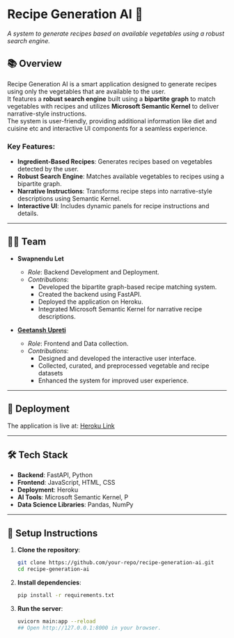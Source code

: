 # Recipe Generation AI 🍲  
_A system to generate recipes based on available vegetables using a robust search engine._

## 📚 Overview  
Recipe Generation AI is a smart application designed to generate recipes using only the vegetables that are available to the user.  
It features a **robust search engine** built using a **bipartite graph** to match vegetables with recipes and utilizes **Microsoft Semantic Kernel** to deliver narrative-style instructions.  
The system is user-friendly, providing additional information like diet and cuisine etc and interactive UI components for a seamless experience.

### Key Features:  
- **Ingredient-Based Recipes**: Generates recipes based on vegetables detected by the user.  
- **Robust Search Engine**: Matches available vegetables to recipes using a bipartite graph.  
- **Narrative Instructions**: Transforms recipe steps into narrative-style descriptions using Semantic Kernel.  
- **Interactive UI**: Includes dynamic panels for recipe instructions and details.

---

## 👩‍💻 Team  
- **Swapnendu Let**  
  - _Role_: Backend Development and Deployment.  
  - _Contributions_:  
    - Developed the bipartite graph-based recipe matching system.  
    - Created the backend using FastAPI.  
    - Deployed the application on Heroku. 
    - Integrated Microsoft Semantic Kernel for narrative recipe descriptions.   

- **[Geetansh Upreti](https://github.com/GeetanshUpreti)**  
  - _Role_: Frontend and Data collection.  
  - _Contributions_:  
    - Designed and developed the interactive user interface.  
    - Collected, curated, and preprocessed vegetable and recipe datasets
    - Enhanced the system for improved user experience.

---

## 🚀 Deployment  
The application is live at: [Heroku Link](https://recipe-generation-system-c19e064afb24.herokuapp.com)

---

## 🛠️ Tech Stack  
- **Backend**: FastAPI, Python  
- **Frontend**: JavaScript, HTML, CSS  
- **Deployment**: Heroku  
- **AI Tools**: Microsoft Semantic Kernel, P   
- **Data Science Libraries**: Pandas, NumPy  
---

## 📂 Setup Instructions  

1. **Clone the repository**:  
   ```bash
   git clone https://github.com/your-repo/recipe-generation-ai.git
   cd recipe-generation-ai

2. **Install dependencies**: 
   ```bash
   pip install -r requirements.txt


3. **Run the server**:
   ```bash
   uvicorn main:app --reload
   ## Open http://127.0.0.1:8000 in your browser.

